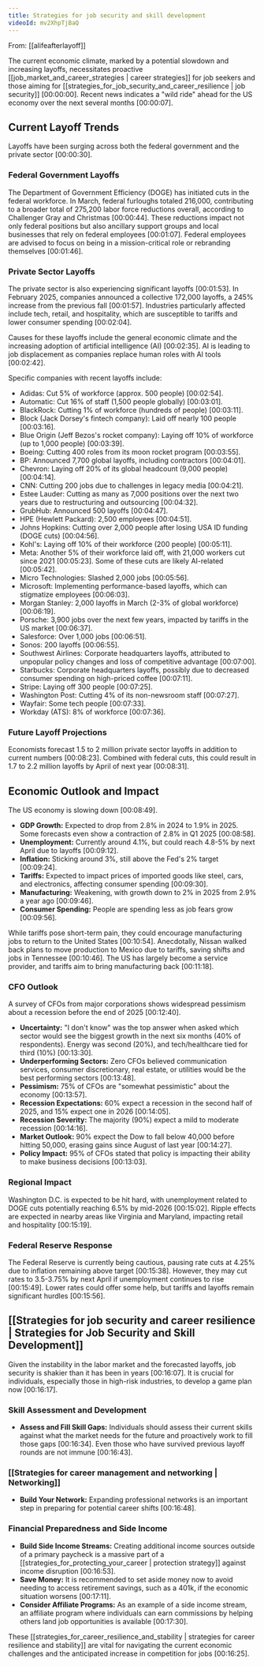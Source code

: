 ```yaml
---
title: Strategies for job security and skill development
videoId: mv2XhpTjBaQ
---
```


From: [[alifeafterlayoff]] <br/> 

The current economic climate, marked by a potential slowdown and increasing layoffs, necessitates proactive [[job_market_and_career_strategies | career strategies]] for job seekers and those aiming for [[strategies_for_job_security_and_career_resilience | job security]] <a class="yt-timestamp" data-t="00:00:00">[00:00:00]</a>. Recent news indicates a "wild ride" ahead for the US economy over the next several months <a class="yt-timestamp" data-t="00:00:07">[00:00:07]</a>.

## Current Layoff Trends

Layoffs have been surging across both the federal government and the private sector <a class="yt-timestamp" data-t="00:00:30">[00:00:30]</a>.

### Federal Government Layoffs
The Department of Government Efficiency (DOGE) has initiated cuts in the federal workforce. In March, federal furloughs totaled 216,000, contributing to a broader total of 275,200 labor force reductions overall, according to Challenger Gray and Christmas <a class="yt-timestamp" data-t="00:00:44">[00:00:44]</a>. These reductions impact not only federal positions but also ancillary support groups and local businesses that rely on federal employees <a class="yt-timestamp" data-t="00:01:07">[00:01:07]</a>. Federal employees are advised to focus on being in a mission-critical role or rebranding themselves <a class="yt-timestamp" data-t="00:01:46">[00:01:46]</a>.

### Private Sector Layoffs
The private sector is also experiencing significant layoffs <a class="yt-timestamp" data-t="00:01:53">[00:01:53]</a>. In February 2025, companies announced a collective 172,000 layoffs, a 245% increase from the previous fall <a class="yt-timestamp" data-t="00:01:57">[00:01:57]</a>. Industries particularly affected include tech, retail, and hospitality, which are susceptible to tariffs and lower consumer spending <a class="yt-timestamp" data-t="00:02:04">[00:02:04]</a>.

Causes for these layoffs include the general economic climate and the increasing adoption of artificial intelligence (AI) <a class="yt-timestamp" data-t="00:02:35">[00:02:35]</a>. AI is leading to job displacement as companies replace human roles with AI tools <a class="yt-timestamp" data-t="00:02:42">[00:02:42]</a>.

Specific companies with recent layoffs include:
*   Adidas: Cut 5% of workforce (approx. 500 people) <a class="yt-timestamp" data-t="00:02:54">[00:02:54]</a>.
*   Automatic: Cut 16% of staff (1,500 people globally) <a class="yt-timestamp" data-t="00:03:01">[00:03:01]</a>.
*   BlackRock: Cutting 1% of workforce (hundreds of people) <a class="yt-timestamp" data-t="00:03:11">[00:03:11]</a>.
*   Block (Jack Dorsey's fintech company): Laid off nearly 100 people <a class="yt-timestamp" data-t="00:03:16">[00:03:16]</a>.
*   Blue Origin (Jeff Bezos's rocket company): Laying off 10% of workforce (up to 1,000 people) <a class="yt-timestamp" data-t="00:03:39">[00:03:39]</a>.
*   Boeing: Cutting 400 roles from its moon rocket program <a class="yt-timestamp" data-t="00:03:55">[00:03:55]</a>.
*   BP: Announced 7,700 global layoffs, including contractors <a class="yt-timestamp" data-t="00:04:01">[00:04:01]</a>.
*   Chevron: Laying off 20% of its global headcount (9,000 people) <a class="yt-timestamp" data-t="00:04:14">[00:04:14]</a>.
*   CNN: Cutting 200 jobs due to challenges in legacy media <a class="yt-timestamp" data-t="00:04:21">[00:04:21]</a>.
*   Estee Lauder: Cutting as many as 7,000 positions over the next two years due to restructuring and outsourcing <a class="yt-timestamp" data-t="00:04:32">[00:04:32]</a>.
*   GrubHub: Announced 500 layoffs <a class="yt-timestamp" data-t="00:04:47">[00:04:47]</a>.
*   HPE (Hewlett Packard): 2,500 employees <a class="yt-timestamp" data-t="00:04:51">[00:04:51]</a>.
*   Johns Hopkins: Cutting over 2,000 people after losing USA ID funding (DOGE cuts) <a class="yt-timestamp" data-t="00:04:56">[00:04:56]</a>.
*   Kohl's: Laying off 10% of their workforce (200 people) <a class="yt-timestamp" data-t="00:05:11">[00:05:11]</a>.
*   Meta: Another 5% of their workforce laid off, with 21,000 workers cut since 2021 <a class="yt-timestamp" data-t="00:05:23">[00:05:23]</a>. Some of these cuts are likely AI-related <a class="yt-timestamp" data-t="00:05:42">[00:05:42]</a>.
*   Micro Technologies: Slashed 2,000 jobs <a class="yt-timestamp" data-t="00:05:56">[00:05:56]</a>.
*   Microsoft: Implementing performance-based layoffs, which can stigmatize employees <a class="yt-timestamp" data-t="00:06:03">[00:06:03]</a>.
*   Morgan Stanley: 2,000 layoffs in March (2-3% of global workforce) <a class="yt-timestamp" data-t="00:06:19">[00:06:19]</a>.
*   Porsche: 3,900 jobs over the next few years, impacted by tariffs in the US market <a class="yt-timestamp" data-t="00:06:37">[00:06:37]</a>.
*   Salesforce: Over 1,000 jobs <a class="yt-timestamp" data-t="00:06:51">[00:06:51]</a>.
*   Sonos: 200 layoffs <a class="yt-timestamp" data-t="00:06:55">[00:06:55]</a>.
*   Southwest Airlines: Corporate headquarters layoffs, attributed to unpopular policy changes and loss of competitive advantage <a class="yt-timestamp" data-t="00:07:00">[00:07:00]</a>.
*   Starbucks: Corporate headquarters layoffs, possibly due to decreased consumer spending on high-priced coffee <a class="yt-timestamp" data-t="00:07:11">[00:07:11]</a>.
*   Stripe: Laying off 300 people <a class="yt-timestamp" data-t="00:07:25">[00:07:25]</a>.
*   Washington Post: Cutting 4% of its non-newsroom staff <a class="yt-timestamp" data-t="00:07:27">[00:07:27]</a>.
*   Wayfair: Some tech people <a class="yt-timestamp" data-t="00:07:33">[00:07:33]</a>.
*   Workday (ATS): 8% of workforce <a class="yt-timestamp" data-t="00:07:36">[00:07:36]</a>.

### Future Layoff Projections
Economists forecast 1.5 to 2 million private sector layoffs in addition to current numbers <a class="yt-timestamp" data-t="00:08:23">[00:08:23]</a>. Combined with federal cuts, this could result in 1.7 to 2.2 million layoffs by April of next year <a class="yt-timestamp" data-t="00:08:31">[00:08:31]</a>.

## Economic Outlook and Impact
The US economy is slowing down <a class="yt-timestamp" data-t="00:08:49">[00:08:49]</a>.
*   **GDP Growth:** Expected to drop from 2.8% in 2024 to 1.9% in 2025. Some forecasts even show a contraction of 2.8% in Q1 2025 <a class="yt-timestamp" data-t="00:08:58">[00:08:58]</a>.
*   **Unemployment:** Currently around 4.1%, but could reach 4.8-5% by next April due to layoffs <a class="yt-timestamp" data-t="00:09:12">[00:09:12]</a>.
*   **Inflation:** Sticking around 3%, still above the Fed's 2% target <a class="yt-timestamp" data-t="00:09:24">[00:09:24]</a>.
*   **Tariffs:** Expected to impact prices of imported goods like steel, cars, and electronics, affecting consumer spending <a class="yt-timestamp" data-t="00:09:30">[00:09:30]</a>.
*   **Manufacturing:** Weakening, with growth down to 2% in 2025 from 2.9% a year ago <a class="yt-timestamp" data-t="00:09:46">[00:09:46]</a>.
*   **Consumer Spending:** People are spending less as job fears grow <a class="yt-timestamp" data-t="00:09:56">[00:09:56]</a>.

While tariffs pose short-term pain, they could encourage manufacturing jobs to return to the United States <a class="yt-timestamp" data-t="00:10:54">[00:10:54]</a>. Anecdotally, Nissan walked back plans to move production to Mexico due to tariffs, saving shifts and jobs in Tennessee <a class="yt-timestamp" data-t="00:10:46">[00:10:46]</a>. The US has largely become a service provider, and tariffs aim to bring manufacturing back <a class="yt-timestamp" data-t="00:11:18">[00:11:18]</a>.

### CFO Outlook
A survey of CFOs from major corporations shows widespread pessimism about a recession before the end of 2025 <a class="yt-timestamp" data-t="00:12:40">[00:12:40]</a>.
*   **Uncertainty:** "I don't know" was the top answer when asked which sector would see the biggest growth in the next six months (40% of respondents). Energy was second (20%), and tech/healthcare tied for third (10%) <a class="yt-timestamp" data-t="00:13:30">[00:13:30]</a>.
*   **Underperforming Sectors:** Zero CFOs believed communication services, consumer discretionary, real estate, or utilities would be the best performing sectors <a class="yt-timestamp" data-t="00:13:48">[00:13:48]</a>.
*   **Pessimism:** 75% of CFOs are "somewhat pessimistic" about the economy <a class="yt-timestamp" data-t="00:13:57">[00:13:57]</a>.
*   **Recession Expectations:** 60% expect a recession in the second half of 2025, and 15% expect one in 2026 <a class="yt-timestamp" data-t="00:14:05">[00:14:05]</a>.
*   **Recession Severity:** The majority (90%) expect a mild to moderate recession <a class="yt-timestamp" data-t="00:14:16">[00:14:16]</a>.
*   **Market Outlook:** 90% expect the Dow to fall below 40,000 before hitting 50,000, erasing gains since August of last year <a class="yt-timestamp" data-t="00:14:27">[00:14:27]</a>.
*   **Policy Impact:** 95% of CFOs stated that policy is impacting their ability to make business decisions <a class="yt-timestamp" data-t="00:13:03">[00:13:03]</a>.

### Regional Impact
Washington D.C. is expected to be hit hard, with unemployment related to DOGE cuts potentially reaching 6.5% by mid-2026 <a class="yt-timestamp" data-t="00:15:02">[00:15:02]</a>. Ripple effects are expected in nearby areas like Virginia and Maryland, impacting retail and hospitality <a class="yt-timestamp" data-t="00:15:19">[00:15:19]</a>.

### Federal Reserve Response
The Federal Reserve is currently being cautious, pausing rate cuts at 4.25% due to inflation remaining above target <a class="yt-timestamp" data-t="00:15:38">[00:15:38]</a>. However, they may cut rates to 3.5-3.75% by next April if unemployment continues to rise <a class="yt-timestamp" data-t="00:15:49">[00:15:49]</a>. Lower rates could offer some help, but tariffs and layoffs remain significant hurdles <a class="yt-timestamp" data-t="00:15:56">[00:15:56]</a>.

## [[Strategies for job security and career resilience | Strategies for Job Security and Skill Development]]

Given the instability in the labor market and the forecasted layoffs, job security is shakier than it has been in years <a class="yt-timestamp" data-t="00:16:07">[00:16:07]</a>. It is crucial for individuals, especially those in high-risk industries, to develop a game plan now <a class="yt-timestamp" data-t="00:16:17">[00:16:17]</a>.

### Skill Assessment and Development
*   **Assess and Fill Skill Gaps:** Individuals should assess their current skills against what the market needs for the future and proactively work to fill those gaps <a class="yt-timestamp" data-t="00:16:34">[00:16:34]</a>. Even those who have survived previous layoff rounds are not immune <a class="yt-timestamp" data-t="00:16:43">[00:16:43]</a>.

### [[Strategies for career management and networking | Networking]]
*   **Build Your Network:** Expanding professional networks is an important step in preparing for potential career shifts <a class="yt-timestamp" data-t="00:16:48">[00:16:48]</a>.

### Financial Preparedness and Side Income
*   **Build Side Income Streams:** Creating additional income sources outside of a primary paycheck is a massive part of a [[strategies_for_protecting_your_career | protection strategy]] against income disruption <a class="yt-timestamp" data-t="00:16:53">[00:16:53]</a>.
*   **Save Money:** It is recommended to set aside money now to avoid needing to access retirement savings, such as a 401k, if the economic situation worsens <a class="yt-timestamp" data-t="00:17:11">[00:17:11]</a>.
*   **Consider Affiliate Programs:** As an example of a side income stream, an affiliate program where individuals can earn commissions by helping others land job opportunities is available <a class="yt-timestamp" data-t="00:17:30">[00:17:30]</a>.

These [[strategies_for_career_resilience_and_stability | strategies for career resilience and stability]] are vital for navigating the current economic challenges and the anticipated increase in competition for jobs <a class="yt-timestamp" data-t="00:16:25">[00:16:25]</a>.